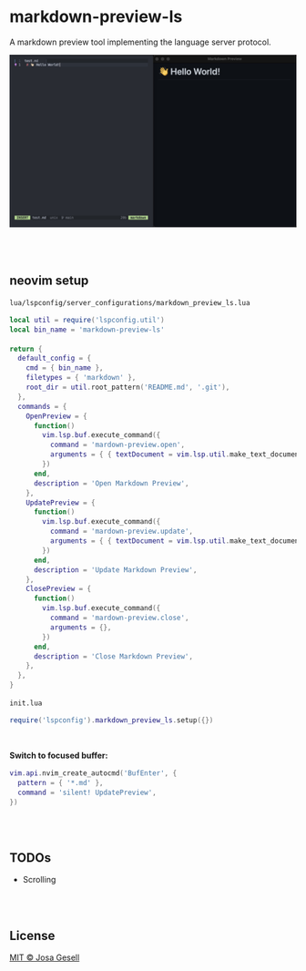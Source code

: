 # markdown-preview-ls

A markdown preview tool implementing the language server protocol.

![screenshot](.github/assets/screenshot.jpg)

<br><br>

## neovim setup

`lua/lspconfig/server_configurations/markdown_preview_ls.lua`
```lua
local util = require('lspconfig.util')
local bin_name = 'markdown-preview-ls'

return {
  default_config = {
    cmd = { bin_name },
    filetypes = { 'markdown' },
    root_dir = util.root_pattern('README.md', '.git'),
  },
  commands = {
    OpenPreview = {
      function()
        vim.lsp.buf.execute_command({
          command = 'mardown-preview.open',
          arguments = { { textDocument = vim.lsp.util.make_text_document_params(0) } },
        })
      end,
      description = 'Open Markdown Preview',
    },
    UpdatePreview = {
      function()
        vim.lsp.buf.execute_command({
          command = 'mardown-preview.update',
          arguments = { { textDocument = vim.lsp.util.make_text_document_params(0) } },
        })
      end,
      description = 'Update Markdown Preview',
    },
    ClosePreview = {
      function()
        vim.lsp.buf.execute_command({
          command = 'mardown-preview.close',
          arguments = {},
        })
      end,
      description = 'Close Markdown Preview',
    },
  },
}
```

`init.lua`
```lua
require('lspconfig').markdown_preview_ls.setup({})
```

<br>

**Switch to focused buffer:**

```lua
vim.api.nvim_create_autocmd('BufEnter', {
  pattern = { '*.md' },
  command = 'silent! UpdatePreview',
})
```

<br><br>


## TODOs

- Scrolling

<br><br>


## License

[MIT © Josa Gesell](LICENSE)

